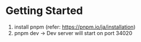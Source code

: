 # Getting Started
1. install pnpm (refer: https://pnpm.io/ja/installation)
2. pnpm dev -> Dev server will start on port 34020
